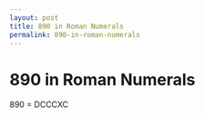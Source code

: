 ```yaml
---
layout: post
title: 890 in Roman Numerals
permalink: 890-in-roman-numerals
---
```


# 890 in Roman Numerals

890 = DCCCXC
